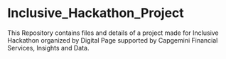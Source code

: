 # Inclusive_Hackathon_Project
This Repository contains files and details of a project made for Inclusive Hackathon organized by Digital Page supported by Capgemini Financial Services, Insights and Data. 
